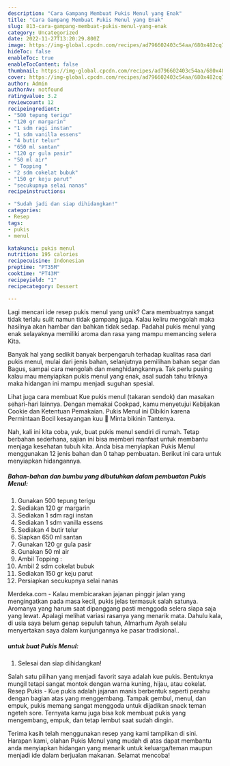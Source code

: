 ```yaml
---
description: "Cara Gampang Membuat Pukis Menul yang Enak"
title: "Cara Gampang Membuat Pukis Menul yang Enak"
slug: 813-cara-gampang-membuat-pukis-menul-yang-enak
category: Uncategorized
date: 2022-11-27T13:20:29.800Z
image: https://img-global.cpcdn.com/recipes/ad796602403c54aa/680x482cq70/pukis-menul-foto-resep-utama.jpg
hideToc: false
enableToc: true
enableTocContent: false
thumbnail: https://img-global.cpcdn.com/recipes/ad796602403c54aa/680x482cq70/pukis-menul-foto-resep-utama.jpg
cover: https://img-global.cpcdn.com/recipes/ad796602403c54aa/680x482cq70/pukis-menul-foto-resep-utama.jpg
author: Admin
authorAv: notfound
ratingvalue: 3.2
reviewcount: 12
recipeingredient:
- "500 tepung terigu"
- "120 gr margarin"
- "1 sdm ragi instan"
- "1 sdm vanilla essens"
- "4 butir telur"
- "650 ml santan"
- "120 gr gula pasir"
- "50 ml air"
- " Topping "
- "2 sdm cokelat bubuk"
- "150 gr keju parut"
- "secukupnya selai nanas"
recipeinstructions:

- "Sudah jadi dan siap dihidangkan!"
categories:
- Resep
tags:
- pukis
- menul

katakunci: pukis menul 
nutrition: 195 calories
recipecuisine: Indonesian
preptime: "PT35M"
cooktime: "PT43M"
recipeyield: "1"
recipecategory: Dessert

---
```





Lagi mencari ide resep pukis menul yang unik? Cara membuatnya sangat tidak terlalu sulit namun tidak gampang juga. Kalau keliru mengolah maka hasilnya akan hambar dan bahkan tidak sedap. Padahal pukis menul yang enak selayaknya memiliki aroma dan rasa yang mampu memancing selera Kita.





Banyak hal yang sedikit banyak berpengaruh terhadap kualitas rasa dari pukis menul, mulai dari jenis bahan, selanjutnya pemilihan bahan segar dan Bagus, sampai cara mengolah dan menghidangkannya. Tak perlu pusing kalau mau menyiapkan pukis menul yang enak,      asal sudah tahu triknya maka hidangan ini mampu menjadi suguhan spesial.














Lihat juga cara membuat Kue pukis menul (takaran sendok) dan masakan sehari-hari lainnya. Dengan memakai Cookpad, kamu menyetujui Kebijakan Cookie dan Ketentuan Pemakaian. Pukis Menul ini Dibikin karena Permintaan Bocil kesayangan kuu 🙂 Minta bikinin Tantenya.






Nah, kali ini kita coba, yuk, buat pukis menul sendiri di rumah. Tetap berbahan sederhana, sajian ini bisa memberi manfaat untuk membantu menjaga kesehatan tubuh kita. Anda bisa menyiapkan Pukis Menul menggunakan 12 jenis bahan dan 0 tahap pembuatan. Berikut ini cara untuk menyiapkan hidangannya.

<!--inarticleads1-->

##### Bahan-bahan dan bumbu yang dibutuhkan dalam pembuatan Pukis Menul:

1. Gunakan 500 tepung terigu
1. Sediakan 120 gr margarin
1. Sediakan 1 sdm ragi instan
1. Sediakan 1 sdm vanilla essens
1. Sediakan 4 butir telur
1. Siapkan 650 ml santan
1. Gunakan 120 gr gula pasir
1. Gunakan 50 ml air
1. Ambil  Topping :
1. Ambil 2 sdm cokelat bubuk
1. Sediakan 150 gr keju parut
1. Persiapkan secukupnya selai nanas


Merdeka.com - Kalau membicarakan jajanan pinggir jalan yang mengingatkan pada masa kecil, pukis jelas termasuk salah satunya. Aromanya yang harum saat dipanggang pasti menggoda selera siapa saja yang lewat. Apalagi melihat variasi rasanya yang menarik mata. Dahulu kala, di usia saya belum genap sepuluh tahun, Almarhum Ayah selalu menyertakan saya dalam kunjungannya ke pasar tradisional.. 

<!--inarticleads2-->

#####  untuk buat Pukis Menul:


1. Selesai dan siap dihidangkan!

Salah satu pilihan yang menjadi favorit saya adalah kue pukis. Bentuknya mungil tetapi sangat montok dengan warna kuning, hijau, atau cokelat. Resep Pukis - Kue pukis adalah jajanan manis berbentuk seperti perahu dengan bagian atas yang menggembang. Tampak gembul, menul, dan empuk, pukis memang sangat menggoda untuk dijadikan snack teman ngeteh sore. Ternyata kamu juga bisa kok membuat pukis yang mengembang, empuk, dan tetap lembut saat sudah dingin. 

Terima kasih telah menggunakan resep yang kami tampilkan di sini. Harapan kami, olahan Pukis Menul yang mudah di atas dapat membantu anda menyiapkan hidangan yang menarik untuk keluarga/teman maupun menjadi ide dalam berjualan makanan. Selamat mencoba!
